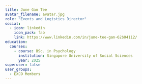```yaml
---
title: June Gan Tee
avatar_filename: avatar.jpg
role: "Events and Logistics Director"
social:
  - icon: linkedin
    icon_pack: fab
    link: https://www.linkedin.com/in/june-tee-gan-62b04112/
education:
  courses:
    - course: BSc. in Psychology
      institution: Singapore University of Social Sciences
      year: 2025
superuser: false
user_groups:
  - EXCO Members
---
```

